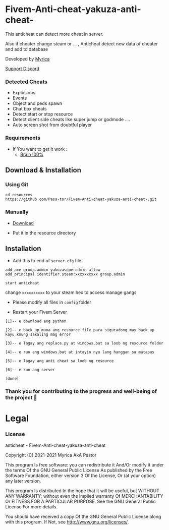 # Fivem-Anti-cheat-yakuza-anti-cheat-

This anticheat can detect more cheat in server.

Also if cheater change steam or ... , Anticheat detect new data of cheater and add to database

Developed by [Myrica](https://github.com/Pass-tor)

[Support Discord](https://discord.gg/8Y6WbGEGPN)

### Detected Cheats
- Explosions
- Events
- Object and peds spawn
- Chat box cheats
- Detect start or stop resource
- Detect client side cheats like super jump or godmode ....
- Auto screen shot from doubtful player

### Requirements
* If You want to get it work :
	* [Brain !00%](https://names.com/Brain.com)

## Download & Installation

### Using Git
```
cd resources
https://github.com/Pass-tor/Fivem-Anti-cheat-yakuza-anti-cheat-.git
```

### Manually
* [Download](https://github.com/Pass-tor/Fivem-Anti-cheat-yakuza-anti-cheat-/releases/tag/v1.0.0)
- Put it in the resource directory


## Installation
- Add this to end of `server.cfg` file:

```
add_ace group.admin yakuzasuperadmin allow
add_principal identifier.steam:xxxxxxxxxx group.admin

start anticheat
```
change `xxxxxxxxxx` to your steam hex to access manage gangs 

- Please modify all files in `config` folder

- Restart your Fivem Server


```fix
[1]-- e download ang python

[2]-- e back up muna ang resource file para siguradong may back up kayu knung sakaling mag error

[3]-- e lagay ang replace.py at windows.bat sa loob ng resource folder

[4]-- e run ang windows.bat at intayin nyu lang hanggan sa matapus

[5]-- e lagay ang anti cheat sa loob ng resource

[6]-- e run ang server

[done]
```




### Thank you for contributing to the progress and well-being of the project 🖤


# Legal
### License
anticheat - Fivem-Anti-cheat-yakuza-anti-cheat

Copyright (C) 2021-2021 Myrica AkA Pastor

This program Is free software: you can redistribute it And/Or modify it under the terms Of the GNU General Public License As published by the Free Software Foundation, either version 3 Of the License, Or (at your option) any later version.

This program Is distributed In the hope that it will be useful, but WITHOUT ANY WARRANTY; without even the implied warranty Of MERCHANTABILITY Or FITNESS FOR A PARTICULAR PURPOSE. See the GNU General Public License For more details.

You should have received a copy Of the GNU General Public License along with this program. If Not, see http://www.gnu.org/licenses/.
